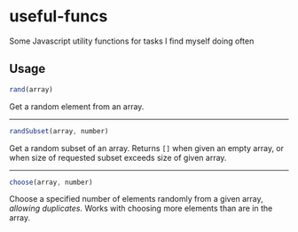 # useful-funcs
Some Javascript utility functions for tasks I find myself doing often


## Usage

```javascript
rand(array)
```

Get a random element from an array.

----
```javascript
randSubset(array, number)
```

Get a random subset of an array. Returns `[]` when given an empty array, or when size of requested subset exceeds size of given array.

----

```javascript
choose(array, number)
```

Choose a specified number of elements randomly from a given array, *allowing duplicates.* Works with choosing more elements than are in the array.
